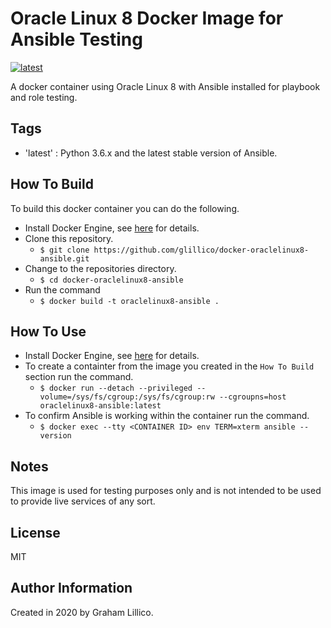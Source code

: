 # Oracle Linux 8 Docker Image for Ansible Testing

[![latest](https://github.com/glillico/docker-oraclelinux8-ansible/workflows/latest/badge.svg)](https://github.com/glillico/docker-oraclelinux8-ansible/actions?query=workflow%3Alatest)

A docker container using Oracle Linux 8 with Ansible installed for playbook and role testing.

## Tags

  - 'latest'  : Python 3.6.x and the latest stable version of Ansible.

## How To Build

To build this docker container you can do the following.

  - Install Docker Engine, see [here](https://docs.docker.com/engine/install/) for details.
  - Clone this repository.
    - `$ git clone https://github.com/glillico/docker-oraclelinux8-ansible.git`
  - Change to the repositories directory.
    - `$ cd docker-oraclelinux8-ansible`
  - Run the command
    - `$ docker build -t oraclelinux8-ansible .`

## How To Use

  - Install Docker Engine, see [here](https://docs.docker.com/engine/install/) for details.
  - To create a containter from the image you created in the `How To Build` section run the command.
    - `$ docker run --detach --privileged --volume=/sys/fs/cgroup:/sys/fs/cgroup:rw --cgroupns=host oraclelinux8-ansible:latest`
  - To confirm Ansible is working within the container run the command.
    - `$ docker exec --tty <CONTAINER ID> env TERM=xterm ansible --version`

## Notes

This image is used for testing purposes only and is not intended to be used to provide live services of any sort.

## License

MIT

## Author Information

Created in 2020 by Graham Lillico.
